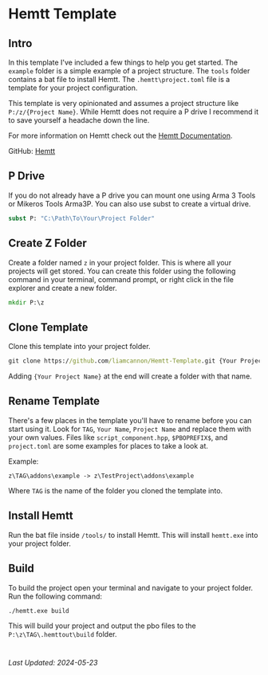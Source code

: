 # Hemtt Template

## Intro

In this template I've included a few things to help you get started. The `example` folder is a simple example of a project structure. The `tools` folder contains a bat file to install Hemtt. The `.hemtt\project.toml` file is a template for your project configuration. 

This template is very opinionated and assumes a project structure like `P:/z/{Project Name}`. While Hemtt does not require a P drive I recommend it to save yourself a headache down the line.

For more information on Hemtt check out the [Hemtt Documentation](https://brettmayson.github.io/HEMTT/).

GitHub: [Hemtt](https://github.com/BrettMayson/HEMTT)

## P Drive

If you do not already have a P drive you can mount one using Arma 3 Tools or Mikeros Tools Arma3P. You can also use subst to create a virtual drive.

```bat
subst P: "C:\Path\To\Your\Project Folder"
```

## Create Z Folder

Create a folder named `z` in your project folder. This is where all your projects will get stored. You can create this folder using the following command in your terminal, command prompt, or right click in the file explorer and create a new folder.

```bat
mkdir P:\z
```

## Clone Template

Clone this template into your project folder.

```bat
git clone https://github.com/liamcannon/Hemtt-Template.git {Your Project Name}
```

Adding `{Your Project Name}` at the end will create a folder with that name. 

## Rename Template

There's a few places in the template you'll have to rename before you can start using it. Look for `TAG`, `Your Name`, `Project Name` and replace them with your own values. Files like `script_component.hpp`, `$PBOPREFIX$`, and `project.toml` are some examples for places to take a look at.

Example:
```
z\TAG\addons\example -> z\TestProject\addons\example
```

Where `TAG` is the name of the folder you cloned the template into.

## Install Hemtt

Run the bat file inside `/tools/` to install Hemtt. This will install `hemtt.exe` into your project folder.

## Build

To build the project open your terminal and navigate to your project folder. Run the following command:

```bat
./hemtt.exe build
```

This will build your project and output the pbo files to the `P:\z\TAG\.hemttout\build` folder.

#

*Last Updated: 2024-05-23*